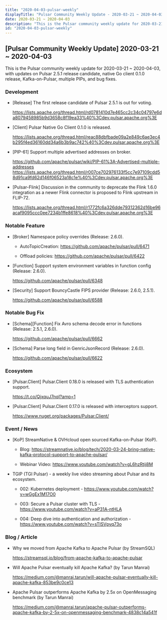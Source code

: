 ```yaml
---
title: "2020-04-03-pulsar-weekly"
displayTitle: "Pulsar Community Weekly Update - 2020-03-21 ~ 2020-04-03"
date: 2020-03-21 ~ 2020-04-03
description: "This is the Pulsar community weekly update for 2020-03-21 ~ 2020-04-03, with updates on Pulsar 2.5.1 release candidate, native Go client 0.1.0 release, Kafka-on-Pulsar, multiple PIPs, and bug fixes."
id: "2020-04-03-pulsar-weekly"
---
```


## [Pulsar Community Weekly Update] 2020-03-21 ~ 2020-04-03

This is the Pulsar community weekly update for 2020-03-21 ~ 2020-04-03, with updates on Pulsar 2.5.1 release candidate, native Go client 0.1.0 release, Kafka-on-Pulsar, multiple PIPs, and bug fixes.

### Development

- [Release] The first release candidate of Pulsar 2.5.1 is out for voting.

    https://lists.apache.org/thread.html/rd0781410d7e465cc2c34c04797e6da8079458985b9d3658c8f19ea33%40%3Cdev.pulsar.apache.org%3E

- [Client] Pulsar Native Go Client 0.1.0 is released.

    https://lists.apache.org/thread.html/reac88dbfbade09a2e849c6ae3ec4b295f4ed36160dd34a6b3b9ac742%40%3Cdev.pulsar.apache.org%3E
    
- [PIP-61] Support multiple advertised addresses on broker.

   https://github.com/apache/pulsar/wiki/PIP-61%3A-Advertised-multiple-addresses https://lists.apache.org/thread.html/r007ce702976133f5cc7e97109cdd58d91ca9fd62d146f06523a18c1e%40%3Cdev.pulsar.apache.org%3E

- [Pulsar-Flink] Discussion in the community to deprecate the Flink 1.6.0 integration as a newer Flink connector is proposed to Flink upstream in FLIP-72.

    https://lists.apache.org/thread.html/r1772fc6a326dde79312362d16be96acaf9095ccc0ee7234b1ffe8618%40%3Cdev.pulsar.apache.org%3E

### Notable Feature

- [Broker] Namespace policy overrides (Release: 2.6.0).
  
    - AutoTopicCreation: https://github.com/apache/pulsar/pull/6471
  
    - Offload policies: https://github.com/apache/pulsar/pull/6422

- [Function] Support system environment variables in function config (Release: 2.6.0).

    https://github.com/apache/pulsar/pull/6348
    
- [Security] Support BouncyCastle FIPS provider (Release: 2.6.0, 2.5.1).

    https://github.com/apache/pulsar/pull/6588
    
### Notable Bug Fix

- [Schema][Function] Fix Avro schema decode error in functions (Release: 2.5.1, 2.6.0).

    https://github.com/apache/pulsar/pull/6662
    
- [Schema] Parse long field in GenricJsonRecord (Release: 2.6.0).

    https://github.com/apache/pulsar/pull/6622

### Ecosystem

- [Pulsar.Client] Pulsar.Client 0.18.0 is released with TLS authentication support.

    https://t.co/QjxquJ7nqI?amp=1
    
- [Pulsar.Client] Pulsar.Client 0.17.0 is released with interceptors support.

    https://www.nuget.org/packages/Pulsar.Client/

### Event / News

- [KoP] StreamNative & OVHcloud open sourced Kafka-on-Pulsar (KoP).

    - Blog: https://streamnative.io/blog/tech/2020-03-24-bring-native-kafka-protocol-support-to-apache-pulsar/

    - Webinar Video: https://www.youtube.com/watch?v=gL6hzRtij8M    

- TGIP (TGI Pulsar) - a weekly live video streaming about Pulsar and its ecosystem.

    - 002: Kubernetes deployment - https://www.youtube.com/watch?v=wGgEx1M17O0

    - 003: Secure a Pulsar cluster with TLS - https://www.youtube.com/watch?v=aP31A-ntHLA
    
    - 004: Deep dive into authentication and authorization - https://www.youtube.com/watch?v=sTISVpyq73o

### Blog / Article

- Why we moved from Apache Kafka to Apache Pulsar (by StreamSQL)

    https://streamsql.io/blog/from-apache-kafka-to-apache-pulsar
    
- Will Apache Pulsar eventually kill Apache Kafka? (by Tarun Manrai)

    https://medium.com/@manrai.tarun/will-apache-pulsar-eventually-kill-apache-kafka-853be9c0ce13
    
- Apache Pulsar outperforms Apache Kafka by 2.5x on OpenMessaging benchmark (by Tarun Manrai)

    https://medium.com/@manrai.tarun/apache-pulsar-outperforms-apache-kafka-by-2-5x-on-openmessaging-benchmark-4838c14a541f
